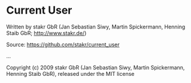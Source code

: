# Current User

Written by stakr GbR (Jan Sebastian Siwy, Martin Spickermann, Henning Staib GbR; http://www.stakr.de/)

Source: https://github.com/stakr/current_user

...


Copyright (c) 2009 stakr GbR (Jan Sebastian Siwy, Martin Spickermann, Henning Staib GbR), released under the MIT license
